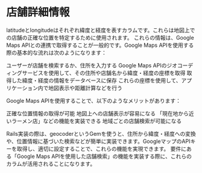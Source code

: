# 店舗詳細情報
latitudeとlongitudeはそれぞれ緯度と経度を表すカラムです。これらは地図上での店舗の正確な位置を特定するために使用されます。
これらの情報は、Google Maps APIとの連携で取得することが一般的です。Google Maps APIを使用する際の基本的な流れは次のようになります：

ユーザーが店舗を検索するか、住所を入力する
Google Maps APIのジオコーディングサービスを使用して、その住所や店舗名から緯度・経度の座標を取得
取得した緯度・経度の情報をデータベースに保存
これらの座標を使用して、アプリケーション内で地図表示や距離計算などを行う

Google Maps APIを使用することで、以下のようなメリットがあります：

正確な位置情報の取得が可能
地図上への店舗表示が容易になる
「現在地から近いラーメン店」などの機能を実装できる
地域ごとの店舗検索が可能になる

Rails実装の際は、geocoderというGemを使うと、住所から緯度・経度への変換や、位置情報に基づいた検索などが簡単に実装できます。GoogleマップのAPIキーを取得し、適切に設定することで、これらの機能を実現できます。
要件にある「Google Maps APIを使用した店舗検索」の機能を実装する際に、これらのカラムが活用されることになります。